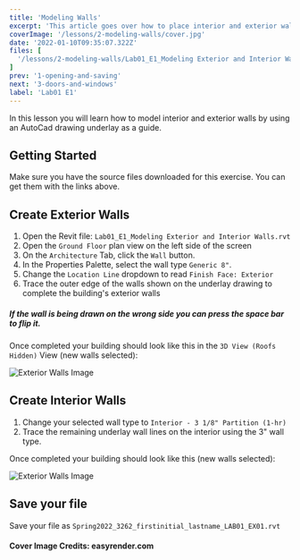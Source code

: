 ```yaml
---
title: 'Modeling Walls'
excerpt: 'This article goes over how to place interior and exterior walls in revit with an underlay.'
coverImage: '/lessons/2-modeling-walls/cover.jpg'
date: '2022-01-10T09:35:07.322Z'
files: [
  '/lessons/2-modeling-walls/Lab01_E1_Modeling Exterior and Interior Walls.rvt'
]
prev: '1-opening-and-saving'
next: '3-doors-and-windows'
label: 'Lab01 E1'
---
```


In this lesson you will learn how to model interior and exterior walls by using an AutoCad drawing underlay as a guide.

## Getting Started

Make sure you have the source files downloaded for this exercise. You can get them with the links above.

## Create Exterior Walls

1. Open the Revit file: ``Lab01_E1_Modeling Exterior and Interior Walls.rvt``
2. Open the ``Ground Floor`` plan view on the left side of the screen
3. On the ``Architecture`` Tab, click the ``Wall`` button.
4. In the Properties Palette, select the wall type ``Generic 8"``.
5. Change the ``Location Line`` dropdown to read ``Finish Face: Exterior``
6. Trace the outer edge of the walls shown on the underlay drawing to complete the building's exterior walls


##### If the wall is being drawn on the wrong side you can press the space bar to flip it.

Once completed your building should look like this in the ``3D View (Roofs Hidden)`` View (new walls selected):

![Exterior Walls Image](/lessons/2-modeling-walls/exterior.png)

## Create Interior Walls

1. Change your selected wall type to ``Interior - 3 1/8" Partition (1-hr)``
2. Trace the remaining underlay wall lines on the interior using the 3" wall type.

Once completed your building should look like this (new walls selected): 

![Exterior Walls Image](/lessons/2-modeling-walls/interior.png)

## Save your file

Save your file as ``Spring2022_3262_firstinitial_lastname_LAB01_EX01.rvt``

#### Cover Image Credits: easyrender.com